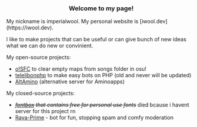 <h3 align="center">Welcome to my page!</h1>
My nickname is imperialwool. My personal website is [iwool.dev](https://iwool.dev).

I like to make projects that can be useful or can give bunch of new ideas what we can do new or convinient.

My open-source projects:

- [o!SFC](https://github.com/imperialwool/osu-songs-folder-cleaner) to clear empty maps from songs folder in osu!
- [telelibonphp](https://github.com/imperialwool/telelibonphp) to make easy bots on PHP (old and never will be updated)
- [AltAmino](https://github.com/imperialwool/altamino) (alternative server for Aminoapps)

My closed-source projects:

- ~~*[fontbox](https://fontbox.t61.link/) that contains free for personal use fonts*~~ died bcause i havent server for this project rn
- [Raya-Prime](https://rayaprime.t61.link/) - bot for fun, stopping spam and comfy moderation

